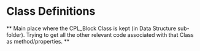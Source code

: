 # Class Definitions

** Main place where the CPL_Block Class is kept (in Data Structure sub-folder). Trying to get all the other relevant code associated with that Class as method/properties. **